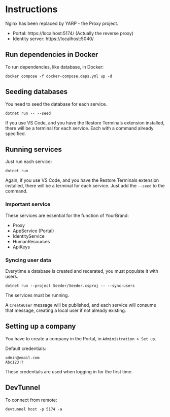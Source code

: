 # Instructions

Nginx has been replaced by YARP - the Proxy project.

* Portal: https://localhost:5174/ (Actually the reverse proxy)
* Identity server: https://localhost:5040/

## Run dependencies in Docker

To run dependencies, like database, in Docker:

```
docker compose -f docker-compose.deps.yml up -d
```

## Seeding databases

You need to seed the database for each service.

```
dotnet run -- --seed
```

If you use VS Code, and you have the Restore Terminals extension installed, there will be a terminal for each service. Each with a command already specified.

## Running services

Just run each service:

```
dotnet run
```

Again, if you use VS Code, and you have the Restore Terminals extension installed, there will be a terminal for each service. Just add the ``--seed`` to the command.

### Important service

These services are essential for the function of YourBrand:

* Proxy
* AppService (Portal)
* IdentityService
* HumanResources
* ApiKeys

### Syncing user data

Everytime a database is created and recerated, you must populate it with users.

```
dotnet run --project Seeder/Seeder.csproj -- --sync-users
```

The services must be running.

A ``CreateUser`` message will be published, and each service will consume that message, creating a local user if not already existing.

## Setting up a company

You have to create a company in the Portal, in ``Administration > Set up``.

Default credentials:

```
admin@email.com
Abc123!?
```

These credentials are used when logging in for the first time.

## DevTunnel

To connect from remote:

```
devtunnel host -p 5174 -a
```